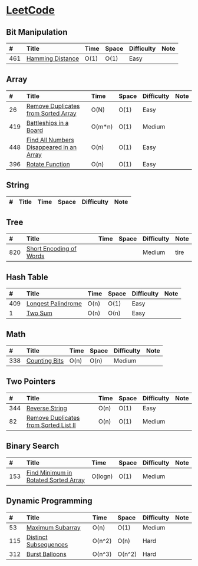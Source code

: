 # [LeetCode](https://leetcode.com/problemset/algorithms/)

## Bit Manipulation
|#|Title|Time|Space|Difficulty|Note|
|:-|:-|:-|:-|:-|:-|
|461|[Hamming Distance](hamming_distance.cpp)|O(1)|O(1)|Easy||

## Array
|#|Title|Time|Space|Difficulty|Note|
|:-|:-|:-|:-|:-|:-|
|26|[Remove Duplicates from Sorted Array](remove_duplicates_from_sorted_array.cpp)|O(N)|O(1)|Easy||
|419|[Battleships in a Board](battleships_in_a_board.cpp)|O(m*n)|O(1)|Medium||
|448|[Find All Numbers Disappeared in an Array](find_all_numbers_disappeared_in_an_array.cpp)|O(n)|O(1)|Easy||
|396|[Rotate Function](rotate_function.cpp)|O(n)|O(1)|Easy||

## String
|#|Title|Time|Space|Difficulty|Note|
|:-|:-|:-|:-|:-|:-|

## Tree
|#|Title|Time|Space|Difficulty|Note|
|:-|:-|:-|:-|:-|:-|
|820|[Short Encoding of Words](short_encoding_of_words.cpp)|||Medium|tire|

## Hash Table
|#|Title|Time|Space|Difficulty|Note|
|:-|:-|:-|:-|:-|:-|
|409|[Longest Palindrome](longest_palindrome.cpp)|O(n)|O(1)|Easy||
|1|[Two Sum](two_sum.cpp)|O(n)|O(n)|Easy||

## Math
|#|Title|Time|Space|Difficulty|Note|
|:-|:-|:-|:-|:-|:-|
|338|[Counting Bits](counting_bits.cpp)|O(n)|O(n)|Medium||

## Two Pointers
|#|Title|Time|Space|Difficulty|Note|
|:-|:-|:-|:-|:-|:-|
|344|[Reverse String](reverse_string.cpp)|O(n)|O(1)|Easy||
|82|[Remove Duplicates from Sorted List II](remove_duplicates_from_sorted_list_2.cpp)|O(n)|O(1)|Medium||

## Binary Search
|#|Title|Time|Space|Difficulty|Note|
|:-|:-|:-|:-|:-|:-|
|153|[Find Minimum in Rotated Sorted Array](find_minimum_in_rotated_sorted_array.cpp)|O(logn)|O(1)|Medium||

## Dynamic Programming
|#|Title|Time|Space|Difficulty|Note|
|:-|:-|:-|:-|:-|:-|
|53|[Maximum Subarray](maximum_subarray.cpp)|O(n)|O(1)|Medium||
|115|[Distinct Subsequences](distinct_subsequences.cpp)|O(n^2)|O(n)|Hard||
|312|[Burst Balloons](burst_balloons.cpp)|O(n^3)|O(n^2)|Hard||